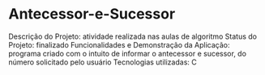 # Antecessor-e-Sucessor
Descrição do Projeto: atividade realizada nas aulas de algoritmo
Status do Projeto: finalizado
Funcionalidades e Demonstração da Aplicação: programa criado com o intuito de informar o antecessor e sucessor, do número solicitado pelo usuário 
Tecnologias utilizadas: C

